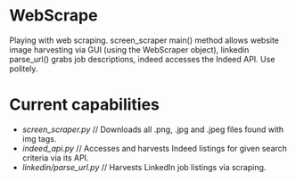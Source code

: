 # WebScrape

Playing with web scraping.  screen_scraper main() method allows website image harvesting via GUI (using the WebScraper object), linkedin parse_url() grabs job descriptions, indeed accesses the Indeed API.  Use politely.

# Current capabilities
- _screen_scraper.py_ // Downloads all .png, .jpg and .jpeg files found with img tags.
- _indeed_api.py_ // Accesses and harvests Indeed listings for given search criteria via its API.
- _linkedin/parse_url.py_ // Harvests LinkedIn job listings via scraping.
